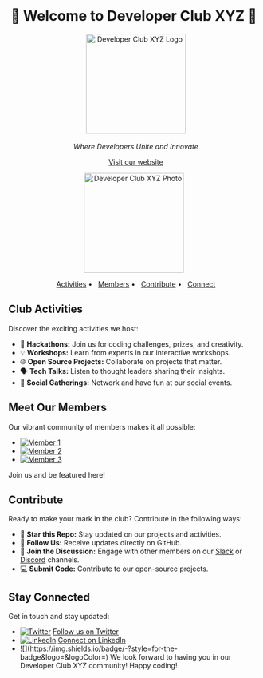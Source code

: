 <!DOCTYPE html>
<html lang="en">
<head>
    <meta charset="UTF-8">
    <meta name="viewport" content="width=device-width, initial-scale=1.0">
    <title>Document</title>
</head>
<body>
    <h1 align="center">🚀 Welcome to Developer Club XYZ 🚀</h1>

<div align="center">
  <img src="C:\Users\VoidVish\Pictures\Saved Pictures\wallpaperflare.com_wallpaper (2).jpg" alt="Developer Club XYZ Logo" width="200">
</div>

<p align="center">
  <i>Where Developers Unite and Innovate</i>
</p>

<p align="center">
  <a href="https://www.developerclubxyz.com">Visit our website</a>
</p>

<p align="center">
  <img src="https://yourclubphoto.com/photo.png" alt="Developer Club XYZ Photo" width="200">
</div>

<p align="center">
  <a href="#activities">Activities</a> •
  <a href="#members">Members</a> •
  <a href="#contribute">Contribute</a> •
  <a href="#connect">Connect</a>
</p>

<h2 id="activities">Club Activities</h2>

Discover the exciting activities we host:

- 🎉 **Hackathons:** Join us for coding challenges, prizes, and creativity.
- 💡 **Workshops:** Learn from experts in our interactive workshops.
- 🌐 **Open Source Projects:** Collaborate on projects that matter.
- 🗣️ **Tech Talks:** Listen to thought leaders sharing their insights.
- 🎈 **Social Gatherings:** Network and have fun at our social events.

<h2 id="members">Meet Our Members</h2>

Our vibrant community of members makes it all possible:

- [![Member 1](https://github.com/Member1.png)](https://github.com/Member1)
- [![Member 2](https://github.com/Member2.png)](https://github.com/Member2)
- [![Member 3](https://github.com/Member3.png)](https://github.com/Member3)

Join us and be featured here!

<h2 id="contribute">Contribute</h2>

Ready to make your mark in the club? Contribute in the following ways:

- 🔗 **Star this Repo:** Stay updated on our projects and activities.
- 🌟 **Follow Us:** Receive updates directly on GitHub.
- 💬 **Join the Discussion:** Engage with other members on our [Slack](https://slacklink.com) or [Discord](https://discordlink.com) channels.
- 💻 **Submit Code:** Contribute to our open-source projects.

<h2 id="connect">Stay Connected</h2>

Get in touch and stay updated:

- [![Twitter](https://yourclubwebsite.com/images/twitter.png)](https://twitter.com/DeveloperClubXYZ) [Follow us on Twitter](https://twitter.com/DeveloperClubXYZ)
- [![LinkedIn](a)](https://www.linkedin.com/company/developerclubxyz) [Connect on LinkedIn](https://www.linkedin.com/company/developerclubxyz)
- ![<Badge Name>](https://img.shields.io/badge/<Badge Text>-<Background Color>?style=for-the-badge&logo=<Icon Name>&logoColor=<Logo Color>)
We look forward to having you in our Developer Club XYZ community! Happy coding!

    
</body>
</html>

